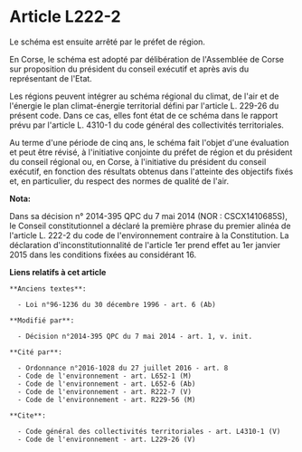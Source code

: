 # Article L222-2

Le schéma est ensuite arrêté par le préfet de région. 

En Corse, le schéma est adopté par délibération de l'Assemblée de Corse sur proposition du président du conseil exécutif et
après avis du représentant de l'Etat. 

Les régions peuvent intégrer au schéma régional du climat, de l'air et de l'énergie le plan climat-énergie territorial défini
par l'article L. 229-26 du présent code. Dans ce cas, elles font état de ce schéma dans le rapport prévu par l'article L.
4310-1 du code général des collectivités territoriales. 

Au terme d'une période de cinq ans, le schéma fait l'objet d'une évaluation et peut être révisé, à l'initiative conjointe du
préfet de région et du président du conseil régional ou, en Corse, à l'initiative du président du conseil exécutif, en
fonction des résultats obtenus dans l'atteinte des objectifs fixés et, en particulier, du respect des normes de qualité de
l'air.

**Nota:**

Dans sa décision n° 2014-395 QPC du 7 mai 2014 (NOR : CSCX1410685S), le Conseil constitutionnel a déclaré la première phrase
du premier alinéa de l'article L. 222-2 du code de l'environnement contraire à la Constitution. La déclaration
d'inconstitutionnalité de l'article 1er prend effet au 1er janvier 2015 dans les conditions fixées au considérant 16.

**Liens relatifs à cet article**

	**Anciens textes**:

	  - Loi n°96-1236 du 30 décembre 1996 - art. 6 (Ab)

	**Modifié par**:

	  - Décision n°2014-395 QPC du 7 mai 2014 - art. 1, v. init.

	**Cité par**:

	  - Ordonnance n°2016-1028 du 27 juillet 2016 - art. 8
	  - Code de l'environnement - art. L652-1 (M)
	  - Code de l'environnement - art. L652-6 (Ab)
	  - Code de l'environnement - art. R222-7 (V)
	  - Code de l'environnement - art. R229-56 (M)

	**Cite**:

	  - Code général des collectivités territoriales - art. L4310-1 (V)
	  - Code de l'environnement - art. L229-26 (V)
